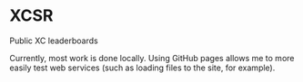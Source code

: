 # XCSR

Public XC leaderboards

Currently, most work is done locally. Using GitHub pages allows me to more easily test web services (such as loading files to the site, for example).
